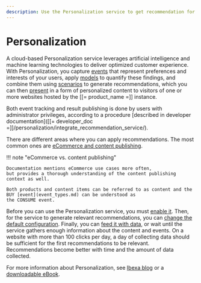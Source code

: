 ```yaml
---
description: Use the Personalization service to get recommendation for users based on their behavior and on the scenarios you configure.
---
```


# Personalization

A cloud-based Personalization service leverages artificial intelligence and machine learning technologies to deliver optimized customer experience.
With Personalization, you capture [events](event_types.md) that represent preferences and interests of your users, apply [models](recommendation_models.md) to quantify these findings, and combine them using [scenarios](scenarios.md) to generate recommendations, which you can then [present](integrate_scenario_results.md) in a form of personalized content to visitors of one or more websites hosted by the [[= product_name =]] instance.

Both event tracking and result publishing is done by users with administrator privileges, according to a procedure [described in developer documentation]([[= developer_doc =]]/personalization/integrate_recommendation_service/).

There are different areas where you can apply recommendations.
The most common ones are [eCommerce and content publishing](use_cases.md).

!!! note "eCommerce vs. content publishing"

    Documentation mentions eCommerce use cases more often,
    but provides a thorough understanding of the content publishing context as well.

    Both products and content items can be referred to as content and the BUY [event](event_types.md) can be understood as
    the CONSUME event.

Before you can use the Personalization service, you must [enable it](enable_personalization.md).
Then, for the service to generate relevant recommendations, you can [change the default configuration](configure_personalization.md).
Finally, you can [feed it with data](content_import.md), or wait until the service gathers enough information about the content and events.
On a website with more than 100 clicks per day, a day of collecting data should be sufficient for the first recommendations to be relevant.
Recommendations become better with time and the amount of data collected.

For more information about Personalization, see [Ibexa blog](https://www.ibexa.co/blog/ibexa-dxp-v3.3-new-feature-preview-personalization-simplified-and-dxp-integrated) or a [downloadable eBook](https://www.ibexa.co/events/ibexa-engage-2021/resources/downloads/the-basics-of-personalization).
